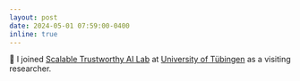 ```yaml
---
layout: post
date: 2024-05-01 07:59:00-0400
inline: true
---
```


💼 I joined [Scalable Trustworthy AI Lab](https://scalabletrustworthyai.github.io/) at [University of Tübingen](https://uni-tuebingen.de/en/) as a visiting researcher.